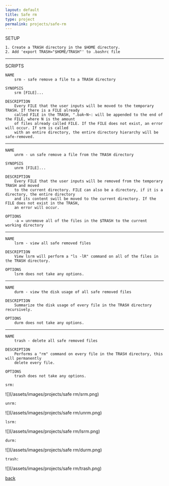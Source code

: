 ```yaml
---
layout: default
title: Safe rm
type: project
permalink: projects/safe-rm
---
```


SETUP

	1. Create a TRASH directory in the $HOME directory.
	2. Add 'export TRASH="$HOME/TRASH"' to .bashrc file

-----	

SCRIPTS

	NAME
		srm - safe remove a file to a TRASH directory
		
	SYNOPSIS
		srm [FILE]...
		
	DESCRIPTION
	    Every FILE that the user inputs will be moved to the temporary TRASH. If there is a FILE already 
        called FILE in the TRASH, ".bak~N~: will be appended to the end of the FILE, where N is the amount 
        of files already called FILE. If the FILE does not exist, an error will occur. If srm is called
	    with an entire directory, the entire directory hierarchy will be safe-removed.

-----

    NAME
        unrm - un safe remove a file from the TRASH directory
        
    SYNOPSIS
        unrm [FILE]...
        
    DESCRIPTION
        Every FILE that the user inputs will be removed from the temporary TRASH and moved 
        to the current directory. FILE can also be a directory, if it is a directory, the entire directory 
        and its content swill be moved to the current directory. If the FILE does not exist in the TRASH, 
        an error will occur.

    OPTIONS
        -a = unremove all of the files in the $TRASH to the current working directory

-----

    NAME
        lsrm - view all safe removed files
        
    DESCRIPTION
        View lsrm will perform a "ls -lR" command on all of the files in the TRASH directory.
        
    OPTIONS
        lsrm does not take any options.

-----

    NAME
        durm - view the disk usage of all safe removed files

    DESCRIPTION
        Summarize the disk usage of every file in the TRASH directory recursively.

    OPTIONS
        durm does not take any options.

-----

    NAME
        trash - delete all safe removed files
        
    DESCRIPTION
        Performs a "rm" command on every file in the TRASH directory, this will permanently
        delete every file.
        
    OPTIONS
        trash does not take any options.


`srm:`

![](/assets/images/projects/safe rm/srm.png)


`unrm:`

![](/assets/images/projects/safe rm/unrm.png)


`lsrm:`

![](/assets/images/projects/safe rm/lsrm.png)


`durm:`

![](/assets/images/projects/safe rm/durm.png)


`trash:`

![](/assets/images/projects/safe rm/trash.png)


[back](./)
